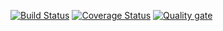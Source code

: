 [![Build Status](https://travis-ci.com/DanilUst/Test_PO.svg?branch=main)](https://travis-ci.com/DanilUst/Test_PO)
[![Coverage Status](https://coveralls.io/repos/github/DanilUst/Test_PO/badge.svg?branch=main)](https://coveralls.io/github/DanilUst/Test_PO?branch=main)
[![Quality gate](https://sonarcloud.io/api/project_badges/quality_gate?project=DanilUst_Test_PO)](https://sonarcloud.io/dashboard?id=DanilUst_Test_PO)

